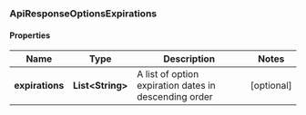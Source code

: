 
### ApiResponseOptionsExpirations

#### Properties
Name | Type | Description | Notes
------------ | ------------- | ------------- | -------------
**expirations** | **List&lt;String&gt;** | A list of option expiration dates in descending order |  [optional]



